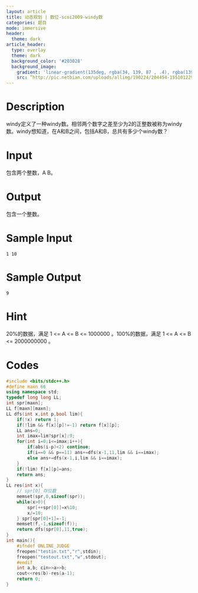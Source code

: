 ```yaml
---
layout: article
title: 动态规划 | 数位-scoi2009-windy数
categories: 题目
mode: immersive
header:
  theme: dark
article_header:
  type: overlay
  theme: dark
  background_color: '#203028'
  background_image:
    gradient: 'linear-gradient(135deg, rgba(34, 139, 87 , .4), rgba(139, 34, 139, .4))'
    src: ”http://pic.netbian.com/uploads/allimg/190224/204454-15510122943266.jpg“
---
```


<!--more-->

# Description
windy定义了一种windy数。相邻两个数字之差至少为2的正整数被称为windy数。windy想知道，在A和B之间，包括A和B，总共有多少个windy数？
# Input
包含两个整数，A B。
# Output
包含一个整数。
# Sample Input
```
1 10
```
# Sample Output
```
9
```
# Hint
20%的数据，满足 1 <= A <= B <= 1000000 。100%的数据，满足 1 <= A <= B <= 2000000000 。

# Codes
```cpp
#include <bits/stdc++.h>
#define maxn 66
using namespace std;
typedef long long LL;
int spr[maxn];
LL f[maxn][maxn];
LL dfs(int x,int p,bool lim){
	if(!x) return 1;
	if(!lim && f[x][p]!=-1) return f[x][p];
	LL ans=0;
	int imax=lim?spr[x]:9;
	for(int i=0;i<=imax;i++){
		if(abs(i-p)<2) continue;
		if(i==0 && p==11) ans+=dfs(x-1,11,lim && i==imax);
		else ans+=dfs(x-1,i,lim && i==imax);
	}
	if(!lim) f[x][p]=ans;
	return ans;
}
LL res(int x){
	// spr[0] 存位数 
	memset(spr,0,sizeof(spr));
	while(x>0){
		spr[++spr[0]]=x%10;
		x/=10;
	} spr[spr[0]+1]=-1;
	memset(f,-1,sizeof(f));
	return dfs(spr[0],11,true);
}
int main(){
	#ifndef ONLINE_JUDGE
	freopen("testin.txt","r",stdin);
	freopen("testout.txt","w",stdout);
	#endif
	int a,b; cin>>a>>b;
	cout<<res(b)-res(a-1);
	return 0;
}
```
